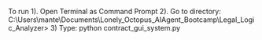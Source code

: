 To run
1). Open Terminal as Command Prompt
2). Go to directory:  C:\Users\mante\Documents\Lonely_Octopus_AIAgent_Bootcamp\Legal_Logic_Analyzer>
3) Type:  python contract_gui_system.py 
